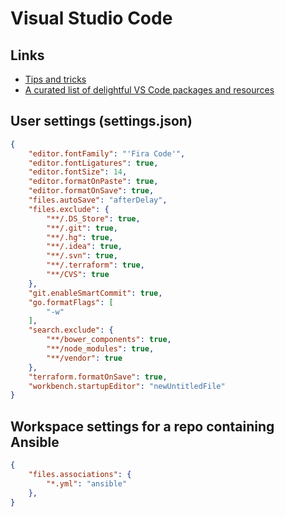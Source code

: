 # Visual Studio Code

## Links

* [Tips and tricks](https://github.com/Microsoft/vscode-tips-and-tricks)
* [A curated list of delightful VS Code packages and resources](https://github.com/viatsko/awesome-vscode)

## User settings (settings.json)

```json
{
    "editor.fontFamily": "'Fira Code'",
    "editor.fontLigatures": true,
    "editor.fontSize": 14,
    "editor.formatOnPaste": true,
    "editor.formatOnSave": true,
    "files.autoSave": "afterDelay",
    "files.exclude": {
        "**/.DS_Store": true,
        "**/.git": true,
        "**/.hg": true,
        "**/.idea": true,
        "**/.svn": true,
        "**/.terraform": true,
        "**/CVS": true
    },
    "git.enableSmartCommit": true,
    "go.formatFlags": [
        "-w"
    ],
    "search.exclude": {
        "**/bower_components": true,
        "**/node_modules": true,
        "**/vendor": true
    },
    "terraform.formatOnSave": true,
    "workbench.startupEditor": "newUntitledFile"
}
```

## Workspace settings for a repo containing Ansible

```json
{
    "files.associations": {
        "*.yml": "ansible"
    },
}
```